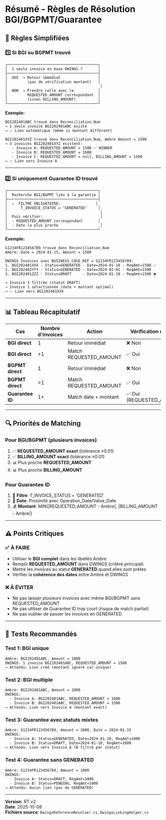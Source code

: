 # Résumé - Règles de Résolution BGI/BGPMT/Guarantee

## 🎯 Règles Simplifiées

### 1️⃣ Si BGI ou BGPMT trouvé

```
┌─────────────────────────────────────────┐
│  1 seule invoice en base DWINGS ?       │
├─────────────────────────────────────────┤
│  OUI  → Retour immédiat                 │
│         (pas de vérification montant)   │
│                                          │
│  NON  → Prendre celle avec le           │
│         REQUESTED_AMOUNT correspondant  │
│         (sinon BILLING_AMOUNT)          │
└─────────────────────────────────────────┘
```

**Exemple:**
```
BGI202401ABC trouvé dans Reconciliation_Num
→ 1 seule invoice BGI202401ABC existe
→ ✅ Lien automatique (même si montant différent)

BGI202401XYZ trouvé dans Reconciliation_Num, Ambre Amount = 1500
→ 3 invoices BGI202401XYZ existent:
   - Invoice A: REQUESTED_AMOUNT = 1500 ✅ WINNER
   - Invoice B: REQUESTED_AMOUNT = 1600
   - Invoice C: REQUESTED_AMOUNT = null, BILLING_AMOUNT = 1500
→ ✅ Lien vers Invoice A
```

---

### 2️⃣ Si uniquement Guarantee ID trouvé

```
┌─────────────────────────────────────────┐
│  Recherche BGI/BGPMT liés à la garantie │
├─────────────────────────────────────────┤
│  ⚠️  FILTRE OBLIGATOIRE:                │
│      T_INVOICE_STATUS = 'GENERATED'     │
│                                          │
│  Puis vérifier:                          │
│  - REQUESTED_AMOUNT correspondant       │
│  - Date la plus proche                   │
└─────────────────────────────────────────┘
```

**Exemple:**
```
G1234FR123456789 trouvé dans Reconciliation_Num
Ambre: Date = 2024-01-15, Amount = 1500

DWINGS Invoices avec BUSINESS_CASE_REF = G1234FR123456789:
1. BGI202401XXX - Status=GENERATED - Date=2024-01-10 - ReqAmt=1500 ✅
2. BGI202402YYY - Status=GENERATED - Date=2024-02-01 - ReqAmt=1500
3. BGI202401ZZZ - Status=DRAFT     - Date=2024-01-10 - ReqAmt=1500 ❌

→ Invoice 3 filtrée (statut DRAFT)
→ Invoice 1 sélectionnée (date + montant optimal)
→ ✅ Lien vers BGI202401XXX
```

---

## 📊 Tableau Récapitulatif

| Cas | Nombre d'invoices | Action | Vérification montant | Filtre statut |
|-----|-------------------|--------|---------------------|---------------|
| **BGI direct** | 1 | Retour immédiat | ❌ Non | ❌ Non |
| **BGI direct** | >1 | Match REQUESTED_AMOUNT | ✅ Oui | ❌ Non |
| **BGPMT direct** | 1 | Retour immédiat | ❌ Non | ❌ Non |
| **BGPMT direct** | >1 | Match REQUESTED_AMOUNT | ✅ Oui | ❌ Non |
| **Guarantee ID** | 1+ | Match date + montant | ✅ Oui (REQUESTED_AMOUNT) | ✅ Oui (GENERATED) |

---

## 🔍 Priorités de Matching

### Pour BGI/BGPMT (plusieurs invoices)
1. ✅ **REQUESTED_AMOUNT exact** (tolérance ±0.01)
2. ✅ **BILLING_AMOUNT exact** (tolérance ±0.01)
3. 📊 Plus proche **REQUESTED_AMOUNT**
4. 📊 Plus proche **BILLING_AMOUNT**

### Pour Guarantee ID
1. 🚫 **Filtre**: T_INVOICE_STATUS = 'GENERATED'
2. 📅 **Date**: Proximité avec Operation_Date/Value_Date
3. 💰 **Montant**: MIN(|REQUESTED_AMOUNT - Ambre|, |BILLING_AMOUNT - Ambre|)

---

## ⚠️ Points Critiques

### ✅ À FAIRE
- Utiliser le **BGI complet** dans les libellés Ambre
- Remplir **REQUESTED_AMOUNT** dans DWINGS (critère principal)
- Mettre les invoices au statut **GENERATED** quand elles sont prêtes
- Vérifier la **cohérence des dates** entre Ambre et DWINGS

### ❌ À ÉVITER
- Ne pas laisser plusieurs invoices avec même BGI/BGPMT sans REQUESTED_AMOUNT
- Ne pas utiliser de Guarantee ID trop court (risque de match partiel)
- Ne pas oublier de passer les invoices en GENERATED

---

## 🧪 Tests Recommandés

### Test 1: BGI unique
```
Ambre: BGI202401ABC, Amount = 1000
DWINGS: 1 invoice BGI202401ABC, REQUESTED_AMOUNT = 1500
→ Attendu: Lien créé (montant ignoré car unique)
```

### Test 2: BGI multiple
```
Ambre: BGI202401ABC, Amount = 1000
DWINGS: 
  - Invoice A: BGI202401ABC, REQUESTED_AMOUNT = 1000
  - Invoice B: BGI202401ABC, REQUESTED_AMOUNT = 1500
→ Attendu: Lien vers Invoice A (montant exact)
```

### Test 3: Guarantee avec statuts mixtes
```
Ambre: G1234FR123456789, Amount = 1000, Date = 2024-01-15
DWINGS:
  - Invoice A: Status=GENERATED, Date=2024-01-10, ReqAmt=1000
  - Invoice B: Status=DRAFT, Date=2024-01-10, ReqAmt=1000
→ Attendu: Lien vers Invoice A (B filtré par statut)
```

### Test 4: Guarantee sans GENERATED
```
Ambre: G1234FR123456789, Amount = 1000
DWINGS:
  - Invoice A: Status=DRAFT, ReqAmt=1000
  - Invoice B: Status=PENDING, ReqAmt=1000
→ Attendu: Aucun lien (pas de GENERATED)
```

---

**Version**: RT v2  
**Date**: 2025-10-08  
**Fichiers source**: `DwingsReferenceResolver.cs`, `DwingsLinkingHelper.cs`
